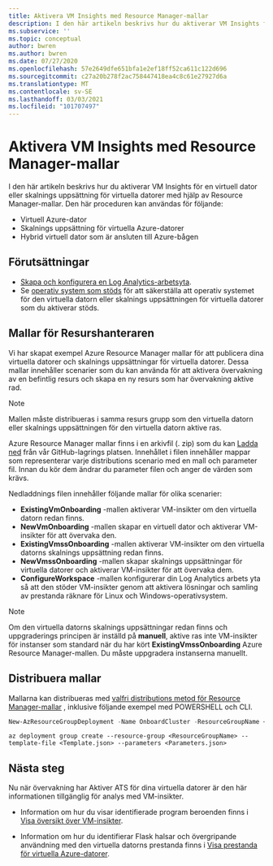 ```yaml
---
title: Aktivera VM Insights med Resource Manager-mallar
description: I den här artikeln beskrivs hur du aktiverar VM Insights för en eller flera virtuella Azure-datorer eller skalnings uppsättningar för virtuella datorer med hjälp av Azure PowerShell eller Azure Resource Manager mallar.
ms.subservice: ''
ms.topic: conceptual
author: bwren
ms.author: bwren
ms.date: 07/27/2020
ms.openlocfilehash: 57e2649dfe651bfa1e2ef18ff52ca611c122d696
ms.sourcegitcommit: c27a20b278f2ac758447418ea4c8c61e27927d6a
ms.translationtype: MT
ms.contentlocale: sv-SE
ms.lasthandoff: 03/03/2021
ms.locfileid: "101707497"
---
```

# <a name="enable-vm-insights-using-resource-manager-templates"></a>Aktivera VM Insights med Resource Manager-mallar
I den här artikeln beskrivs hur du aktiverar VM Insights för en virtuell dator eller skalnings uppsättning för virtuella datorer med hjälp av Resource Manager-mallar. Den här proceduren kan användas för följande:

- Virtuell Azure-dator
- Skalnings uppsättning för virtuella Azure-datorer
- Hybrid virtuell dator som är ansluten till Azure-bågen

## <a name="prerequisites"></a>Förutsättningar

- [Skapa och konfigurera en Log Analytics-arbetsyta](./vminsights-configure-workspace.md). 
- Se [operativ system som stöds](./vminsights-enable-overview.md#supported-operating-systems) för att säkerställa att operativ systemet för den virtuella datorn eller skalnings uppsättningen för virtuella datorer som du aktiverar stöds. 

## <a name="resource-manager-templates"></a>Mallar för Resurshanteraren

Vi har skapat exempel Azure Resource Manager mallar för att publicera dina virtuella datorer och skalnings uppsättningar för virtuella datorer. Dessa mallar innehåller scenarier som du kan använda för att aktivera övervakning av en befintlig resurs och skapa en ny resurs som har övervakning aktive rad.

>[!NOTE]
>Mallen måste distribueras i samma resurs grupp som den virtuella datorn eller skalnings uppsättningen för den virtuella datorn aktive ras.


Azure Resource Manager mallar finns i en arkivfil (. zip) som du kan [Ladda ned](https://aka.ms/VmInsightsARMTemplates) från vår GitHub-lagrings platsen. Innehållet i filen innehåller mappar som representerar varje distributions scenario med en mall och parameter fil. Innan du kör dem ändrar du parameter filen och anger de värden som krävs. 

Nedladdnings filen innehåller följande mallar för olika scenarier:

- **ExistingVmOnboarding** -mallen aktiverar VM-insikter om den virtuella datorn redan finns.
- **NewVmOnboarding** -mallen skapar en virtuell dator och aktiverar VM-insikter för att övervaka den.
- **ExistingVmssOnboarding** -mallen aktiverar VM-insikter om den virtuella datorns skalnings uppsättning redan finns.
- **NewVmssOnboarding** -mallen skapar skalnings uppsättningar för virtuella datorer och aktiverar VM-insikter för att övervaka dem.
- **ConfigureWorkspace** -mallen konfigurerar din Log Analytics arbets yta så att den stöder VM-insikter genom att aktivera lösningar och samling av prestanda räknare för Linux och Windows-operativsystem.

>[!NOTE]
>Om den virtuella datorns skalnings uppsättningar redan finns och uppgraderings principen är inställd på **manuell**, aktive ras inte VM-insikter för instanser som standard när du har kört **ExistingVmssOnboarding** Azure Resource Manager-mallen. Du måste uppgradera instanserna manuellt.

## <a name="deploy-templates"></a>Distribuera mallar
Mallarna kan distribueras med [valfri distributions metod för Resource Manager-mallar](../../azure-resource-manager/templates/deploy-powershell.md) , inklusive följande exempel med POWERSHELL och CLI.

```powershell
New-AzResourceGroupDeployment -Name OnboardCluster -ResourceGroupName <ResourceGroupName> -TemplateFile <Template.json> -TemplateParameterFile <Parameters.json>
```


```azurecli
az deployment group create --resource-group <ResourceGroupName> --template-file <Template.json> --parameters <Parameters.json>
```



## <a name="next-steps"></a>Nästa steg

Nu när övervakning har Aktiver ATS för dina virtuella datorer är den här informationen tillgänglig för analys med VM-insikter.

- Information om hur du visar identifierade program beroenden finns i [Visa översikt över VM-insikter](vminsights-maps.md).

- Information om hur du identifierar Flask halsar och övergripande användning med den virtuella datorns prestanda finns i [Visa prestanda för virtuella Azure-datorer](vminsights-performance.md).
